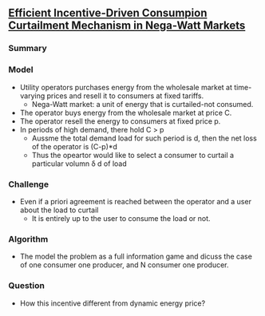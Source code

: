 ## [Efficient Incentive-Driven Consumpion Curtailment Mechanism in Nega-Watt Markets]()


### Summary


### Model
- Utility operators purchases energy from the wholesale market at time-varying prices and resell it to consumers at fixed tariffs.  
  - Nega-Watt market: a unit of energy that is curtailed-not consumed.
- The operator buys energy from the wholesale market at price C.
- The operator resell the energy to consumers at fixed price p.
- In periods of high demand, there hold C > p
  - Aussme the total demand load for such period is d, then the net loss of the operator is (C-p)*d
  - Thus the opeartor would like to select a consumer to curtail a particular volumn &delta; d of load

### Challenge
- Even if a priori agreement is reached between the operator and a user about the load to curtail
  - It is entirely up to the user to consume the load or not.

### Algorithm
- The model the problem as a full information game and dicuss the case of one consumer one producer, and N consumer one producer.

### Question
- How this incentive different from dynamic energy price?

